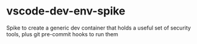 # vscode-dev-env-spike

Spike to create a generic dev container that holds a useful set of security tools, plus git pre-commit hooks to run them